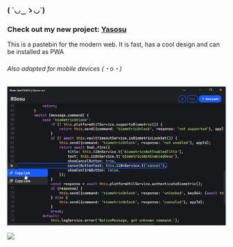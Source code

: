 ### ( ´◡‿ゝ◡`)

### Check out my new project: [Yasosu](https://yaso.su)
This is a pastebin for the modern web. It is fast, has a cool design and can be installed as PWA
###### Also adapted for mobile devices (・o・)

![](yasosu.png)

![](https://count.getloli.com/get/@dubzer?theme=rule34)

